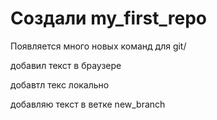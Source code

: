 # Создали  my_first_repo

Появляется много новых команд для git/

добавил текст в браузере

добавтл текс локально

добавляю текст в ветке new_branch
